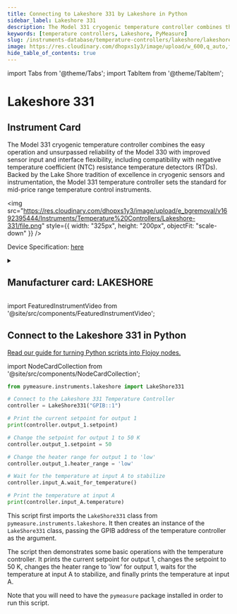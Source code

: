```yaml
---
title: Connecting to Lakeshore 331 by Lakeshore in Python
sidebar_label: Lakeshore 331
description: The Model 331 cryogenic temperature controller combines the easy operation and unsurpassed reliability of the Model 330 with improved sensor input and interface flexibility, including compatibility with negative temperature coefficient (NTC) resistance temperature detectors (RTDs). Backed by the Lake Shore tradition of excellence in cryogenic sensors and instrumentation, the Model 331 temperature controller sets the standard for mid-price range temperature control instruments.
keywords: [temperature controllers, Lakeshore, PyMeasure]
slug: /instruments-database/temperature-controllers/lakeshore/lakeshore-331
image: https://res.cloudinary.com/dhopxs1y3/image/upload/w_600,q_auto,f_auto/e_bgremoval/v1692395444/Instruments/Temperature%20Controllers/Lakeshore-331/file.jpg
hide_table_of_contents: true
---
```


import Tabs from '@theme/Tabs';
import TabItem from '@theme/TabItem';

# Lakeshore 331

## Instrument Card

<div className="flex">

<div>

The Model 331 cryogenic temperature controller combines the easy operation and unsurpassed reliability of the Model 330 with improved sensor input and interface flexibility, including compatibility with negative temperature coefficient (NTC) resistance temperature detectors (RTDs). Backed by the Lake Shore tradition of excellence in cryogenic sensors and instrumentation, the Model 331 temperature controller sets the standard for mid-price range temperature control instruments.

</div>

<img src="https://res.cloudinary.com/dhopxs1y3/image/upload/e_bgremoval/v1692395444/Instruments/Temperature%20Controllers/Lakeshore-331/file.png" style={{ width: "325px", height: "200px", objectFit: "scale-down" }} />

</div>

<div className="flex text-center">

<p>Device Specification: <a target="\_blank" href="https://www.lakeshore.com/docs/default-source/product-downloads/catalog/lstc_331_l.pdf?sfvrsn=5d8525f8_1">here</a></p>

</div>

<details style={{ marginTop: "15px"}}>
<summary><h2>Manufacturer card: LAKESHORE</h2></summary>

<img src="https://res.cloudinary.com/dhopxs1y3/image/upload/v1692813206/Instruments/Vendor%20Logos/Lakeshore_Cryotronics.png" style={{ width: "100%", height: "170px",objectFit: "scale-down" }} />

Supporting advanced scientific research, Lake Shore is a leading global innovator in measurement and control solutions.

<ul>
  <li>Headquarters: Westerville, Ohio, USA</li>
  <li>Yearly Revenue (millions, USD): 21.4</li>
  <li>Vendor Website: <a href="https://www.lakeshore.com/home">here</a></li>
</ul>
</details>

import FeaturedInstrumentVideo from '@site/src/components/FeaturedInstrumentVideo';

<FeaturedInstrumentVideo category='TEMPERATURE_CONTROLLERS' manufacturer='LAKESHORE'></FeaturedInstrumentVideo>


## Connect to the Lakeshore 331 in Python

[Read our guide for turning Python scripts into Flojoy nodes.](https://docs.flojoy.ai/custom-nodes/creating-custom-node/)

import NodeCardCollection from '@site/src/components/NodeCardCollection';

<Tabs>

<TabItem value="Flojoy" label="Flojoy" className="flojoy-instrument-tabs">

<NodeCardCollection category='TEMPERATURE_CONTROLLERS' manufacturer='LAKESHORE'></NodeCardCollection>

</TabItem>
<TabItem value="PyMeasure" label="PyMeasure">


```python
from pymeasure.instruments.lakeshore import LakeShore331

# Connect to the Lakeshore 331 Temperature Controller
controller = LakeShore331("GPIB::1")

# Print the current setpoint for output 1
print(controller.output_1.setpoint)

# Change the setpoint for output 1 to 50 K
controller.output_1.setpoint = 50

# Change the heater range for output 1 to 'low'
controller.output_1.heater_range = 'low'

# Wait for the temperature at input A to stabilize
controller.input_A.wait_for_temperature()

# Print the temperature at input A
print(controller.input_A.temperature)
```

This script first imports the `LakeShore331` class from `pymeasure.instruments.lakeshore`. It then creates an instance of the `LakeShore331` class, passing the GPIB address of the temperature controller as the argument.

The script then demonstrates some basic operations with the temperature controller. It prints the current setpoint for output 1, changes the setpoint to 50 K, changes the heater range to 'low' for output 1, waits for the temperature at input A to stabilize, and finally prints the temperature at input A.

Note that you will need to have the `pymeasure` package installed in order to run this script.

</TabItem>
</Tabs>